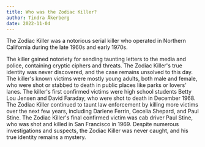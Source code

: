 ```yaml
---
title: Who was the Zodiac Killer?
author: Tindra Åkerberg
date: 2022-11-04
---
```

The Zodiac Killer was a notorious serial killer who operated in Northern California during the late 1960s and early 1970s. 
<!--more-->
The killer gained notoriety for sending taunting letters to the media and police, containing cryptic ciphers and threats. The Zodiac Killer's true identity was never discovered, and the case remains unsolved to this day. The killer's known victims were mostly young adults, both male and female, who were shot or stabbed to death in public places like parks or lovers' lanes. The killer's first confirmed victims were high school students Betty Lou Jensen and David Faraday, who were shot to death in December 1968. The Zodiac Killer continued to taunt law enforcement by killing more victims over the next few years, including Darlene Ferrin, Cecelia Shepard, and Paul Stine. The Zodiac Killer's final confirmed victim was cab driver Paul Stine, who was shot and killed in San Francisco in 1969. Despite numerous investigations and suspects, the Zodiac Killer was never caught, and his true identity remains a mystery.